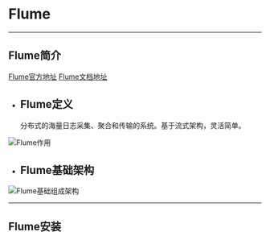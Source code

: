 # Flume
---
## Flume简介
[Flume官方地址](http://flume.apache.org/)
[Flume文档地址](http://flume.apache.org/FlumeUserGuide.html)
* ## Flume定义
     分布式的海量日志采集、聚合和传输的系统。基于流式架构，灵活简单。
     
![Flume作用]($resource/Flume%E4%BD%9C%E7%94%A8.png)

* ## Flume基础架构
  
![Flume基础组成架构]($resource/Flume%E5%9F%BA%E7%A1%80%E7%BB%84%E6%88%90%E6%9E%B6%E6%9E%84.png)
  
***
## Flume安装